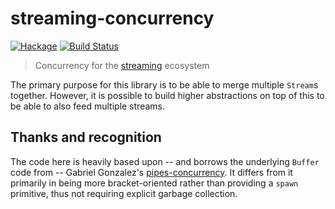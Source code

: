 streaming-concurrency
==============

[![Hackage](https://img.shields.io/hackage/v/streaming-concurrency.svg)](https://hackage.haskell.org/package/streaming-concurrency) [![Build Status](https://travis-ci.org/ivan-m/streaming-concurrency.svg)](https://travis-ci.org/ivan-m/streaming-concurrency)

> Concurrency for the [streaming] ecosystem

The primary purpose for this library is to be able to merge multiple
`Stream`s together.  However, it is possible to build higher
abstractions on top of this to be able to also feed multiple streams.

[streaming]: http://hackage.haskell.org/package/streaming

Thanks and recognition
----------------------

The code here is heavily based upon -- and borrows the underlying
`Buffer` code from -- Gabriel Gonzalez's [pipes-concurrency].  It
differs from it primarily in being more bracket-oriented rather than
providing a `spawn` primitive, thus not requiring explicit garbage
collection.

[pipes-concurrency]: http://hackage.haskell.org/package/pipes-concurrency
